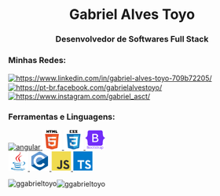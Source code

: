 <h1 align="center">Gabriel Alves Toyo</h1>
<h3 align="center">Desenvolvedor de Softwares Full Stack</h3>

<h3 align="left">Minhas Redes:</h3>

<p align="left"> 
    <a href="https://www.linkedin.com/in/gabriel-alves-toyo-709b72205/" target= "blank">
        <img align="center" src="https://raw.githubusercontent.com/rahuldkjain/github-profile-readme-generator/master/src/images/icons/Social/linked-in-alt.svg" alt="https://www.linkedin.com/in/gabriel-alves-toyo-709b72205/" height="30" width="40"/>
    </a>
    <a href="https://fb.com/https://pt-br.facebook.com/gabrielalvestoyo/" target="blank">
        <img align="center" src="https://raw.githubusercontent.com/rahuldkjain/github-profile-readme-generator/master/src/images/icons/Social/facebook.svg" alt="https://pt-br.facebook.com/gabrielalvestoyo/" height="30 " width="40"/>
    </a>
    <a href="https://instagram.com/https://www.instagram.com/gabriel_asct/" target="blank">
        <img align="center" src="https://raw.githubusercontent.com/rahuldkjain/github-profile-readme-generator/master/src/images/icons/Social/instagram.svg" alt="https://www.instagram.com/gabriel_asct/" height="30"                width="40"/>
    </a>
</p>

<h3 align="left">Ferramentas e Linguagens:</h3>

<p align="left">
    <a href="https://angular.io" target="_blank" rel="noreferrer">
        <img src="https://angular.io/assets/images/logos/angular/angular.svg" alt="angular" width="40" height="40"/>
    </a>
    <a href="https://www.w3.org/html/" target="_blank" rel=" noreferrer">
        <img src="https://raw.githubusercontent.com/devicons/devicon/master/icons/html5/html5-original-wordmark.svg" alt="html5" width="40" height="40"/>
    </a>
    <a href="https:// www.w3schools.com/css/" target="_blank" rel="noreferrer">
        <img src="https://raw.githubusercontent.com/devicons/devicon/master/icons/css3/css3-original-wordmark.svg" alt="css3" width="40" height="40"/>
    </a>
    <a href="https://getbootstrap.com" target="_blank" rel="noreferrer ">
        <img src="https://raw.githubusercontent.com/devicons/devicon/master/icons/bootstrap/bootstrap-plain-wordmark.svg" alt="bootstrap" width="40" height="40" />
    </a>
    <br/>
    <a href="https://www.java.com" target="_blank" rel="noreferrer">
        <img src="https://raw.githubusercontent.com/devicons/devicon/master/icons/java/java-original.svg" alt="java" width="40" height="40"/>
    </a >
    <a href="https://www.cprogramming.com/" target="_blank" rel="noreferrer">
        <img src="https://raw.githubusercontent.com/devicons/devicon/master/icons/c/c-original.svg" alt="c" width="40" height="40"/>
    </a>
    <a href="https://developer.mozilla.org/en-US/docs/Web/JavaScript" target="_blank" rel="noreferrer">
        <img src="https://raw.githubusercontent.com/devicons/devicon/master/icons/javascript/javascript-original.svg" alt="javascript" width="40" height="40"/>
    </a>
    <a href="https://www.typescriptlang.org/" target="_blank" rel="noreferrer">
        <img src="https://raw.githubusercontent.com/devicons/devicon/master/icons/typescript/typescript-original.svg" alt=" texto digitado" width="40" height="40"/>
    </a>
</p>
<div>
    <p><img align="left" src="https://github-readme-stats.vercel.app/api/top-langs?username=ggabrieltoyo&show_icons=true&locale=en&layout=compact" alt="ggabrieltoyo" /></p>
    <p><img align="center" src="https://github-readme-stats.vercel.app/api?username=ggabrieltoyo&show_icons=true&locale=en" alt="ggabrieltoyo" /></p>
</div>


